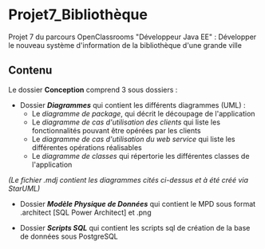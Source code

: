 # Projet7_Bibliothèque

Projet 7 du parcours OpenClassrooms "Développeur Java EE" : Développer le nouveau système d'information de la bibliothèque d'une grande ville 

## Contenu 

Le dossier **Conception** comprend 3 sous dossiers :

* Dossier ***Diagrammes*** qui contient les différents diagrammes (UML) :
	* Le *diagramme de package*, qui décrit le découpage de l'application
	* Le *diagramme de cas d'utilisation des clients* qui liste les fonctionnalités pouvant être opérées par les clients
	* Le *diagramme de cas d'utilisation du web service* qui liste les différentes opérations réalisables
	* Le *diagramme de classes* qui répertorie les différentes classes de l'application

*(Le fichier .mdj contient les diagrammes cités ci-dessus et à été créé via StarUML)*

* Dossier ***Modèle Physique de Données*** qui contient le MPD sous format .architect [SQL Power Architect] et .png

* Dossier ***Scripts SQL*** qui contient les scripts sql de création de la base de données sous PostgreSQL


